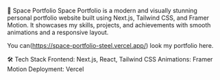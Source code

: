 🚀 Space Portfolio
Space Portfolio is a modern and visually stunning personal portfolio website built using Next.js, Tailwind CSS, and Framer Motion. It showcases my skills, projects, and achievements with smooth animations and a responsive layout.



You can(https://space-portfolio-steel.vercel.app/) look my portfolio here.




🛠️ Tech Stack
Frontend: Next.js, React, Tailwind CSS
Animations: Framer Motion
Deployment: Vercel
 

